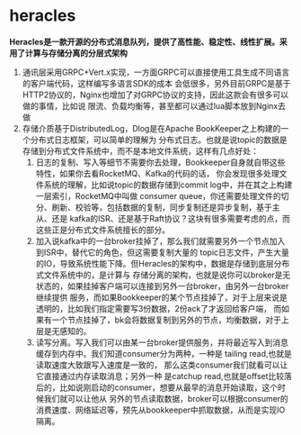 # heracles
**Heracles是一款开源的分布式消息队列，提供了高性能、稳定性、线性扩展。采用了计算与存储分离的分层式架构**


1. 通讯层采用GRPC+Vert.x实现，一方面GRPC可以直接使用工具生成不同语言的客户端代码，这样编写多语言SDK的成本
会低很多，另外目前GRPC是基于HTTP2协议的，Nginx也增加了对GRPC协议的支持，因此这款会有很多可以做的事情，比如说
限流、负载均衡等，甚至都可以通过lua脚本放到Nginx去做
2. 存储介质基于DistributedLog，Dlog是在Apache BookKeeper之上构建的一个分布式日志框架，可以简单的理解为
分布式日志。也就是说topic的数据是存储到分布式文件系统中，而不是本地文件系统，这样有几点好处：
    1. 日志的复制、写入等细节不需要你去处理，Bookkeeper自身就自带这些特性，如果你去看RocketMQ、Kafka的代码的话，
    你会发现很多处理文件系统的理解，比如说topic的数据存储到commit log中，并在其之上构建一层索引，RocketMQ中叫做
    consumer queue，你还需要处理文件的切分、刷新、校验等，包括数据的复制，同步复制还是异步复制，基于主从、还是
    kafka的ISR、还是基于Raft协议？这块有很多需要考虑的点，而这些正是分布式文件系统擅长的部分。
    2. 加入说kafka中的一台broker挂掉了，那么我们就需要另外一个节点加入到ISR中，替代它的角色，但这需要复制大量的
    topic日志文件，产生大量的IO，导致系统性能下降。但Heracles的架构中，数据是存储到底层分布式文件系统中的，是计算与
    存储分离的架构，也就是说你可以broker是无状态的，如果挂掉客户端可以连接到另外一台broker，由另外一台broker继续提供
    服务，而如果Bookkeeper的某个节点挂掉了，对于上层来说是透明的，比如我们指定需要写3份数据，2份ack了才返回给客户端，
    而如果有一个节点挂掉了，bk会将数据复制到另外的节点，均衡数据，对于上层是无感知的。
    3. 读写分离。写入我们可以由某一台broker提供服务，并将最近写入到消息缓存到内存中。我们知道consumer分为两种，一种是
    tailing read,也就是读取速度大致跟写入速度是一致的， 那么这类consumer我们就看可以让它直接通过内存读取消息；另外一种
    是catchup read,也就是offset比较落后的，比如说刚启动的consumer，想要从最早的消息开始读取，这个时候我们就可以让他从
    另外的节点读取数据，broker可以根据consumer的消费速度、网络延迟等，预先从bookkeeper中抓取数据，从而是实现IO隔离。
